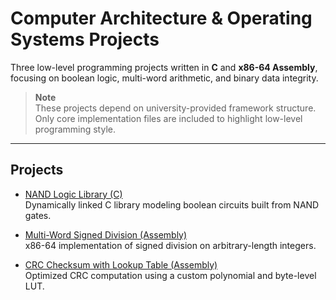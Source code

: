 # Computer Architecture & Operating Systems Projects

Three low-level programming projects written in **C** and **x86-64 Assembly**, focusing on boolean logic, multi-word arithmetic, and binary data integrity.

> **Note**  
> These projects depend on university-provided framework structure. Only core implementation files are included to highlight low-level programming style.

---

## Projects

- [NAND Logic Library (C)](NAND_library/README.md)  
  Dynamically linked C library modeling boolean circuits built from NAND gates.

- [Multi-Word Signed Division (Assembly)](Multiword_div/README.md)  
  x86-64 implementation of signed division on arbitrary-length integers.

- [CRC Checksum with Lookup Table (Assembly)](CRC_lookup/README.md)  
  Optimized CRC computation using a custom polynomial and byte-level LUT.
